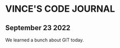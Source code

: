 VINCE'S CODE JOURNAL
============

September 23 2022
-----------------

We learned a bunch about GIT today.